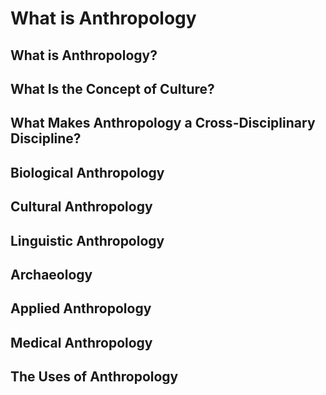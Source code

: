 # What is Anthropology

## What is Anthropology?
## What Is the Concept of Culture?
## What Makes Anthropology a Cross-Disciplinary Discipline?
## Biological Anthropology
## Cultural Anthropology
## Linguistic Anthropology
## Archaeology
## Applied Anthropology
## Medical Anthropology
## The Uses of Anthropology
